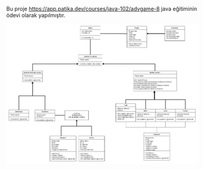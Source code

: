Bu proje https://app.patika.dev/courses/java-102/advgame-8 java eğitiminin ödevi olarak yapılmıştır.




![](AdventureGameDiyagram.jpg)
